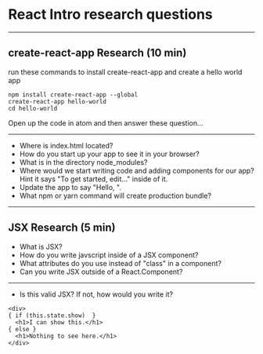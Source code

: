 # React Intro research questions

---

## create-react-app Research (10 min)

run these commands to install create-react-app and create a hello world app

```
npm install create-react-app --global
create-react-app hello-world
cd hello-world
```

Open up the code in atom and then answer these question...

---

- Where is index.html located?
- How do you start up your app to see it in your browser?
- What is in the directory node_modules?
- Where would we start writing code and adding components for our app? Hint it says "To get started, edit..." inside of it.
- Update the app to say "Hello, <your name>".
- What npm or yarn command will create production bundle?

---

## JSX Research (5 min)

- What is JSX?
- How do you write javscript inside of a JSX component?
- What attributes do you use instead of "class" in a component?
- Can you write JSX outside of a React.Component?

---

- Is this valid JSX? If not, how would you write it?
```
<div>
{ if (this.state.show)  }
  <h1>I can show this.</h1>
{ else }
  <h1>Nothing to see here.</h1>
</div>
```

